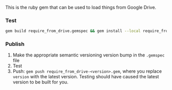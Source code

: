 This is the ruby gem that can be used to load things from Google Drive.

### Test

```sh
gem build require_from_drive.gemspec && gem install --local require_from_drive && ruby test.rb
```

### Publish

1. Make the appropriate semantic versioning version bump in the `.gemspec` file
2. Test
3. Push: `gem push require_from_drive-<version>.gem`, where you replace `version` with the latest version. Testing should have caused the latest version to be built for you.
